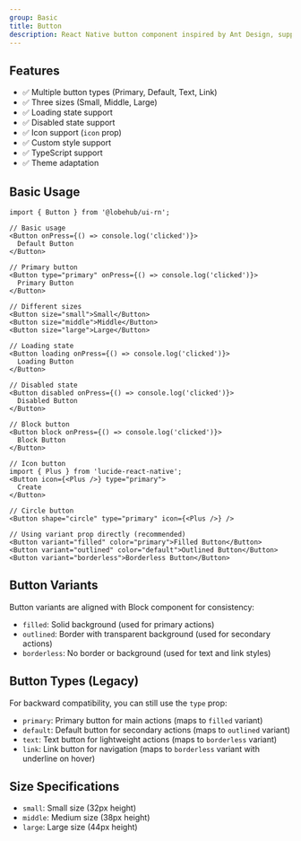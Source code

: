 ```yaml
---
group: Basic
title: Button
description: React Native button component inspired by Ant Design, supporting multiple types, sizes, and states.
---
```


## Features

- ✅ Multiple button types (Primary, Default, Text, Link)
- ✅ Three sizes (Small, Middle, Large)
- ✅ Loading state support
- ✅ Disabled state support
- ✅ Icon support (`icon` prop)
- ✅ Custom style support
- ✅ TypeScript support
- ✅ Theme adaptation

## Basic Usage

```tsx
import { Button } from '@lobehub/ui-rn';

// Basic usage
<Button onPress={() => console.log('clicked')}>
  Default Button
</Button>

// Primary button
<Button type="primary" onPress={() => console.log('clicked')}>
  Primary Button
</Button>

// Different sizes
<Button size="small">Small</Button>
<Button size="middle">Middle</Button>
<Button size="large">Large</Button>

// Loading state
<Button loading onPress={() => console.log('clicked')}>
  Loading Button
</Button>

// Disabled state
<Button disabled onPress={() => console.log('clicked')}>
  Disabled Button
</Button>

// Block button
<Button block onPress={() => console.log('clicked')}>
  Block Button
</Button>

// Icon button
import { Plus } from 'lucide-react-native';
<Button icon={<Plus />} type="primary">
  Create
</Button>

// Circle button
<Button shape="circle" type="primary" icon={<Plus />} />

// Using variant prop directly (recommended)
<Button variant="filled" color="primary">Filled Button</Button>
<Button variant="outlined" color="default">Outlined Button</Button>
<Button variant="borderless">Borderless Button</Button>
```

## Button Variants

Button variants are aligned with Block component for consistency:

- `filled`: Solid background (used for primary actions)
- `outlined`: Border with transparent background (used for secondary actions)
- `borderless`: No border or background (used for text and link styles)

## Button Types (Legacy)

For backward compatibility, you can still use the `type` prop:

- `primary`: Primary button for main actions (maps to `filled` variant)
- `default`: Default button for secondary actions (maps to `outlined` variant)
- `text`: Text button for lightweight actions (maps to `borderless` variant)
- `link`: Link button for navigation (maps to `borderless` variant with underline on hover)

## Size Specifications

- `small`: Small size (32px height)
- `middle`: Medium size (38px height)
- `large`: Large size (44px height)
